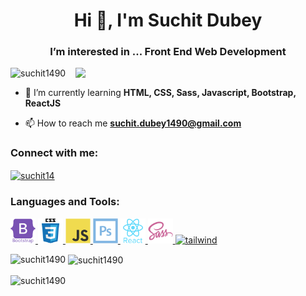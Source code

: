 <h1 align="center">Hi 👋, I'm Suchit Dubey</h1>
<h3 align="center">I’m interested in ... Front End Web Development</h3>
<img align="right" width="400" src="https://cdn.dribbble.com/users/1059583/screenshots/4171367/coding-freak.gif">

<p align="left"> <img src="https://komarev.com/ghpvc/?username=suchit1490&label=Profile%20views&color=0e75b6&style=flat" alt="suchit1490" /> </p>

- 🌱 I’m currently learning **HTML, CSS, Sass, Javascript, Bootstrap, ReactJS**

- 📫 How to reach me **suchit.dubey1490@gmail.com**

<h3 align="left">Connect with me:</h3>
<p align="left">
<a href="https://twitter.com/suchit14" target="blank"><img align="center" src="https://raw.githubusercontent.com/rahuldkjain/github-profile-readme-generator/master/src/images/icons/Social/twitter.svg" alt="suchit14" height="30" width="40" /></a>
</p>

<h3 align="left">Languages and Tools:</h3>
<p align="left"> <a href="https://getbootstrap.com" target="_blank" rel="noreferrer"> <img src="https://raw.githubusercontent.com/devicons/devicon/master/icons/bootstrap/bootstrap-plain-wordmark.svg" alt="bootstrap" width="40" height="40"/> </a> <a href="https://www.w3schools.com/css/" target="_blank" rel="noreferrer"> <img src="https://raw.githubusercontent.com/devicons/devicon/master/icons/css3/css3-original-wordmark.svg" alt="css3" width="40" height="40"/> </a> <a href="https://developer.mozilla.org/en-US/docs/Web/JavaScript" target="_blank" rel="noreferrer"> <img src="https://raw.githubusercontent.com/devicons/devicon/master/icons/javascript/javascript-original.svg" alt="javascript" width="40" height="40"/> </a> <a href="https://www.photoshop.com/en" target="_blank" rel="noreferrer"> <img src="https://raw.githubusercontent.com/devicons/devicon/master/icons/photoshop/photoshop-line.svg" alt="photoshop" width="40" height="40"/> </a> <a href="https://reactjs.org/" target="_blank" rel="noreferrer"> <img src="https://raw.githubusercontent.com/devicons/devicon/master/icons/react/react-original-wordmark.svg" alt="react" width="40" height="40"/> </a> <a href="https://sass-lang.com" target="_blank" rel="noreferrer"> <img src="https://raw.githubusercontent.com/devicons/devicon/master/icons/sass/sass-original.svg" alt="sass" width="40" height="40"/> </a> <a href="https://tailwindcss.com/" target="_blank" rel="noreferrer"> <img src="https://www.vectorlogo.zone/logos/tailwindcss/tailwindcss-icon.svg" alt="tailwind" width="40" height="40"/> </a> </p>

<p><img align="left" src="https://github-readme-stats.vercel.app/api/top-langs?username=suchit1490&show_icons=true&locale=en&layout=compact" alt="suchit1490" /></p>

<p>&nbsp;<img align="center" src="https://github-readme-stats.vercel.app/api?username=suchit1490&show_icons=true&locale=en" alt="suchit1490" /></p>

<p><img align="center" src="https://github-readme-streak-stats.herokuapp.com/?user=suchit1490&" alt="suchit1490" /></p>
